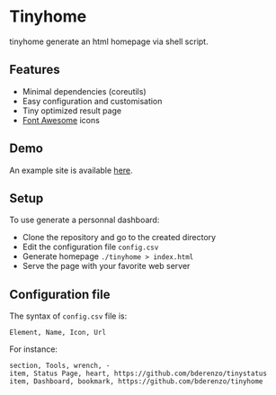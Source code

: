 # Tinyhome

tinyhome generate an html homepage via shell script.

## Features

* Minimal dependencies (coreutils)
* Easy configuration and customisation
* Tiny optimized result page
* [Font Awesome](https://fontawesome.com/v5.15/icons?d=listing&p=2&s=solid&m=free) icons 

## Demo

An example site is available [here](https://lab.bdro.fr/tinyhome/).

## Setup

To use generate a personnal dashboard:

* Clone the repository and go to the created directory
* Edit the configuration file `config.csv`
* Generate homepage `./tinyhome > index.html`
* Serve the page with your favorite web server

## Configuration file

The syntax of `config.csv` file is:
```
Element, Name, Icon, Url
```

For instance:
```
section, Tools, wrench, -
item, Status Page, heart, https://github.com/bderenzo/tinystatus
item, Dashboard, bookmark, https://github.com/bderenzo/tinyhome
```

